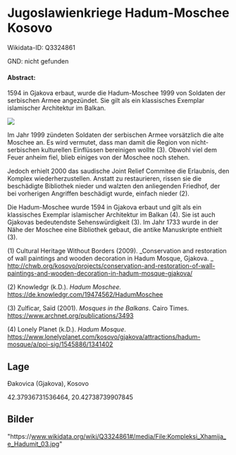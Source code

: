 # Jugoslawienkriege Hadum-Moschee Kosovo

Wikidata-ID: Q3324861

GND: nicht gefunden

#### Abstract:

1594 in Gjakova erbaut, wurde die Hadum-Moschee 1999 von Soldaten der serbischen Armee angezündet. Sie gilt als ein klassisches Exemplar islamischer Architektur im Balkan.

![](https://upload.wikimedia.org/wikipedia/commons/5/51/Kompleksi_Xhamija_e_Hadumit_03.jpg)

Im Jahr 1999 zündeten Soldaten der serbischen Armee vorsätzlich die alte Moschee an. Es wird vermutet, dass man damit die Region von nicht-serbischen kulturellen Einflüssen bereinigen wollte (3). Obwohl viel dem Feuer anheim fiel, blieb einiges von der Moschee noch stehen.

Jedoch erhielt 2000 das saudische Joint Relief Commitee die Erlaubnis, den Komplex wiederherzustellen. Anstatt zu restaurieren, rissen sie die beschädigte Bibliothek nieder und walzten den anliegenden Friedhof, der bei vorherigen Angriffen beschädigt wurde, einfach nieder (2).

Die Hadum-Moschee wurde 1594 in Gjakova erbaut und gilt als ein klassisches Exemplar islamischer Architektur im Balkan (4). Sie ist auch Gjakovas bedeutendste Sehenswürdigkeit (3). Im Jahr 1733 wurde in der Nähe der Moschee eine Bibliothek gebaut, die antike Manuskripte enthielt (3).

(1) Cultural Heritage Without Borders (2009). _Conservation and restoration of wall paintings and wooden decoration in Hadum Mosque, Gjakova. _ <http://chwb.org/kosovo/projects/conservation-and-restoration-of-wall-paintings-and-wooden-decoration-in-hadum-mosque-gjakova/> 

(2) Knowledgr (k.D.). _Hadum Moschee._ <https://de.knowledgr.com/19474562/HadumMoschee> 

(3) Zulficar, Saïd (2001). _Mosques in the Balkans_. Cairo Times. <https://www.archnet.org/publications/3493> 

(4) Lonely Planet (k.D.). _Hadum Mosque_. <https://www.lonelyplanet.com/kosovo/gjakova/attractions/hadum-mosque/a/poi-sig/1545886/1341402> 

## Lage

Đakovica (Gjakova), Kosovo

42.37936731536464, 20.42738739907845

## Bilder

"https\://www.wikidata.org/wiki/Q3324861#/media/File:Kompleksi_Xhamija_e_Hadumit_03.jpg"


